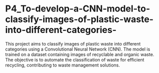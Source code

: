 # P4_To-develop-a-CNN-model-to-classify-images-of-plastic-waste-into-different-categories-
This project aims to classify images of plastic waste into different categories using a Convolutional Neural Network (CNN). The model is trained on a dataset containing images of recyclable and organic waste. The objective is to automate the classification of waste for efficient recycling, contributing to waste management solutions.

